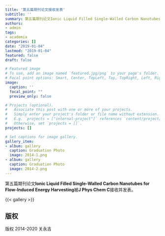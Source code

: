 ```yaml
---
title: '第五篇期刊论文接收发表'
subtitle: ''
summary: 第五篇期刊论文Ionic Liquid Filled Single-Walled Carbon Nanotubes for Flow-Induced Energy Harvesting被J Phys Chem C接收并发表。
authors:
- admin
tags:
- academia
categories: []
date: "2019-01-04"
lastmod: "2019-01-04"
featured: false
draft: false

# Featured image
# To use, add an image named `featured.jpg/png` to your page's folder.
# Focal point options: Smart, Center, TopLeft, Top, TopRight, Left, Right, BottomLeft, Bottom, BottomRight
image:
  caption: ''
  focal_point: ""
  preview_only: false

# Projects (optional).
#   Associate this post with one or more of your projects.
#   Simply enter your project's folder or file name without extension.
#   E.g. `projects = ["internal-project"]` references `content/project/deep-learning/index.md`.
#   Otherwise, set `projects = []`.
projects: []

# Set captions for image gallery.
gallery_item:
- album: gallery
  caption: Graduation Photo
  image: 2014-1.png
- album: gallery
  caption: Graduation Photo
  image: 2014-2.png
---
```


第五篇期刊论文**Ionic Liquid Filled Single-Walled Carbon Nanotubes for Flow-Induced Energy Harvesting**被**J Phys Chem C**接收并发表。

{{< gallery >}}

## 版权

版权 2014-2020 关永吉

